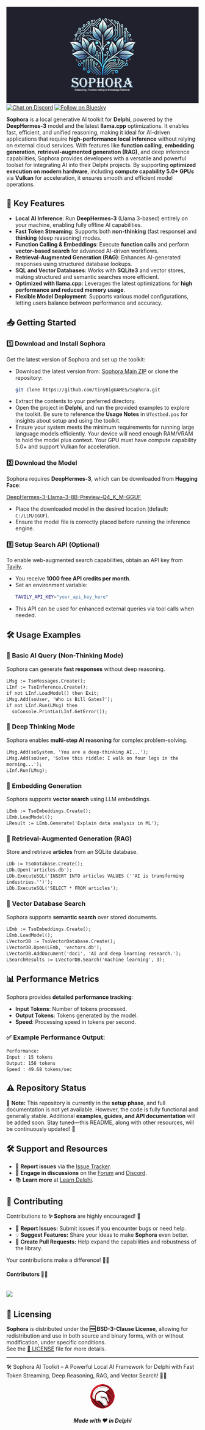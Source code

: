 ![Sophora](media/sophora.png)  
[![Chat on Discord](https://img.shields.io/discord/754884471324672040?style=for-the-badge)](https://discord.gg/tPWjMwK)
[![Follow on Bluesky](https://img.shields.io/badge/Bluesky-tinyBigGAMES-blue?style=for-the-badge&logo=bluesky)](https://bsky.app/profile/tinybiggames.com)  

**Sophora** is a local generative AI toolkit for **Delphi**, powered by the **DeepHermes-3** model and the latest **llama.cpp** optimizations. It enables fast, efficient, and unified reasoning, making it ideal for AI-driven applications that require **high-performance local inference** without relying on external cloud services. With features like **function calling**, **embedding generation**, **retrieval-augmented generation (RAG)**, and deep inference capabilities, Sophora provides developers with a versatile and powerful toolset for integrating AI into their Delphi projects. By supporting **optimized execution on modern hardware**, including **compute capability 5.0+ GPUs** via **Vulkan** for acceleration, it ensures smooth and efficient model operations.

## 🚀 Key Features
- **Local AI Inference**: Run **DeepHermes-3** (Llama 3-based) entirely on your machine, enabling fully offline AI capabilities.
- **Fast Token Streaming**: Supports both **non-thinking** (fast response) and **thinking** (deep reasoning) modes.
- **Function Calling & Embeddings**: Execute **function calls** and perform **vector-based search** for advanced AI-driven workflows.
- **Retrieval-Augmented Generation (RAG)**: Enhances AI-generated responses using structured database lookups.
- **SQL and Vector Databases**: Works with **SQLite3** and vector stores, making structured and semantic searches more efficient.
- **Optimized with llama.cpp**: Leverages the latest optimizations for **high performance and reduced memory usage**.
- **Flexible Model Deployment**: Supports various model configurations, letting users balance between performance and accuracy.

## 📥 Getting Started

### 1️⃣ Download and Install Sophora
Get the latest version of Sophora and set up the toolkit:

- Download the latest version from: [Sophora Main ZIP](https://github.com/tinyBigGAMES/Sophora/archive/refs/heads/main.zip) or clone the repository:
  ```sh
  git clone https://github.com/tinyBigGAMES/Sophora.git
  ```
- Extract the contents to your preferred directory.
- Open the project in **Delphi**, and run the provided examples to explore the toolkit. Be sure to reference the **Usage Notes** in `UTestbed.pas` for insights about setup and using the toolkit.
- Ensure your system meets the minimum requirements for running large language models efficiently. Your device will need enough RAM/VRAM to hold the model plus context. Your GPU must have compute capability 5.0+ and support Vulkan for acceleration.

### 2️⃣ Download the Model
Sophora requires **DeepHermes-3**, which can be downloaded from **Hugging Face**:

[DeepHermes-3-Llama-3-8B-Preview-Q4_K_M-GGUF](https://huggingface.co/tinybiggames/DeepHermes-3-Llama-3-8B-Preview-Q4_K_M-GGUF/resolve/main/deephermes-3-llama-3-8b-preview-q4_k_m.gguf?download=true)

- Place the downloaded model in the desired location (default: `C:/LLM/GGUF`).
- Ensure the model file is correctly placed before running the inference engine.

### 3️⃣ Setup Search API (Optional)
To enable web-augmented search capabilities, obtain an API key from [Tavily](https://tavily.com/).

- You receive **1000 free API credits per month**.
- Set an environment variable:
  ```sh
  TAVILY_API_KEY="your_api_key_here"
  ```
- This API can be used for enhanced external queries via tool calls when needed.

## 🛠️ Usage Examples

### 🔹 Basic AI Query (Non-Thinking Mode)
Sophora can generate **fast responses** without deep reasoning.
```delphi
LMsg := TsoMessages.Create();
LInf := TsoInference.Create();
if not LInf.LoadModel() then Exit;
LMsg.Add(soUser, 'Who is Bill Gates?');
if not LInf.Run(LMsg) then
  soConsole.PrintLn(LInf.GetError());
```

### 🔹 Deep Thinking Mode
Sophora enables **multi-step AI reasoning** for complex problem-solving.
```delphi
LMsg.Add(soSystem, 'You are a deep-thinking AI...');
LMsg.Add(soUser, 'Solve this riddle: I walk on four legs in the morning...');
LInf.Run(LMsg);
```

### 🔹 Embedding Generation
Sophora supports **vector search** using LLM embeddings.
```delphi
LEmb := TsoEmbeddings.Create();
LEmb.LoadModel();
LResult := LEmb.Generate('Explain data analysis in ML');
```

### 🔹 Retrieval-Augmented Generation (RAG)
Store and retrieve **articles** from an SQLite database.
```delphi
LDb := TsoDatabase.Create();
LDb.Open('articles.db');
LDb.ExecuteSQL('INSERT INTO articles VALUES (''AI is transforming industries.'')');
LDb.ExecuteSQL('SELECT * FROM articles');
```

### 🔹 Vector Database Search
Sophora supports **semantic search** over stored documents.
```delphi
LEmb := TsoEmbeddings.Create();
LEmb.LoadModel();
LVectorDB := TsoVectorDatabase.Create();
LVectorDB.Open(LEmb, 'vectors.db');
LVectorDB.AddDocument('doc1', 'AI and deep learning research.');
LSearchResults := LVectorDB.Search('machine learning', 3);
```

## 📊 Performance Metrics
Sophora provides **detailed performance tracking**:
- **Input Tokens**: Number of tokens processed.
- **Output Tokens**: Tokens generated by the model.
- **Speed**: Processing speed in tokens per second.

### ✅ Example Performance Output:
```plaintext
Performance:
Input : 15 tokens
Output: 156 tokens
Speed : 49.68 tokens/sec
```

## ⚠️ Repository Status
🚧 **Note:** This repository is currently in the **setup phase**, and full documentation is not yet available. However, the code is fully functional and generally stable. Additional **examples, guides, and API documentation** will be added soon. Stay tuned—this README, along with other resources, will be continuously updated! 🚀

## 🛠️ Support and Resources

- 🐞 **Report issues** via the [Issue Tracker](https://github.com/tinyBigGAMES/Sophora/issues).
- 💬 **Engage in discussions** on the [Forum](https://github.com/tinyBigGAMES/Sophora/discussions) and [Discord](https://discord.gg/tPWjMwK).
- 📚 **Learn more** at [Learn Delphi](https://learndelphi.org).

## 🤝 Contributing  

Contributions to **✨ Sophora** are highly encouraged! 🌟  
- 🐛 **Report Issues:** Submit issues if you encounter bugs or need help.  
- 💡 **Suggest Features:** Share your ideas to make **Sophora** even better.  
- 🔧 **Create Pull Requests:** Help expand the capabilities and robustness of the library.  

Your contributions make a difference! 🙌✨

#### Contributors 👥🤝
<br/>

<a href="https://github.com/tinyBigGAMES/Sophora/graphs/contributors">
  <img src="https://contrib.rocks/image?repo=tinyBigGAMES/Sophora&max=500&columns=20&anon=1" />
</a>

## 📜 Licensing

**Sophora** is distributed under the **🆓 BSD-3-Clause License**, allowing for redistribution and use in both source and binary forms, with or without modification, under specific conditions.  
See the [📜 LICENSE](https://github.com/tinyBigGAMES/Sophora?tab=BSD-3-Clause-1-ov-file#BSD-3-Clause-1-ov-file) file for more details.

---

🛠️ Sophora AI Toolkit – A Powerful Local AI Framework for Delphi with Fast Token Streaming, Deep Reasoning, RAG, and Vector Search! 🚀🤖

<p align="center">
<img src="media/delphi.png" alt="Delphi">
</p>
<h5 align="center">
  
Made with ❤️ in Delphi  


